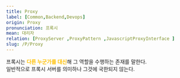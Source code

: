 ```yaml
---
title: Proxy
label: [Common,Backend,Devops]
origin: Proxy
pronunciation: 프록시
mean: 대리자
relation: [ProxyServer ,ProxyPattern ,JavascriptProxyInterface ]
slug: /P/Proxy
---
```


<content>


<p>프록시는 <span style="color:#FFBF00; font-weight:bold;">다른 누군가를 대신</span>해 그 역할을 수행하는 존재를 말한다.<br />
일반적으로 프록시 서버를 의미하나 그것에 국한되지 않는다.</p>


</content>
